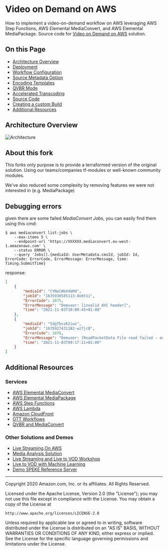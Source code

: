 # Video on Demand on AWS

How to implement a video-on-demand workflow on AWS leveraging AWS Step Functions, AWS Elemental MediaConvert, and AWS Elemental MediaPackage.
Source code for [Video on Demand on AWS](https://aws.amazon.com/solutions/video-on-demand-on-aws/) solution.

## On this Page
- [Architecture Overview](#architecture-overview)
- [Deployment](#deployment)
- [Workflow Configuration](#workflow-configuration)
- [Source Metadata Option](#source-metadata-option)
- [Encoding Templates](#encoding-templates)
- [QVBR Mode](#qvbr-mode)
- [Accelerated Transcoding](#accelerated-transcoding)
- [Source Code](#source-code)
- [Creating a custom Build](#creating-a-custom-build)
- [Additional Resources](#additional-resources)

## Architecture Overview
![Architecture](architecture.png)

## About this fork

This forks only purpose is to provide a terraformed version of the original solution. Using our
teams/companies tf-modules or well-known community modules.

We've also reduced some complexity by removing features we were not interested in (e.g. MediaPackage)

## Debugging errors

given there are some failed _MediaConvert Jobs_, you can easily find them using this cmd:

```shell
$ aws mediaconvert list-jobs \
    --max-items 5 \
    --endpoint-url 'https://XXXXXX.mediaconvert.eu-west-1.amazonaws.com' \
    --status ERROR \
    --query 'Jobs[].{mediaId: UserMetadata.cmsId, jobId: Id, ErrorCode: ErrorCode, ErrorMessage: ErrorMessage, time: Timing.SubmitTime}
```

response:

```json
[
    {
        "mediaId": "CYNeCWbX4bMd",
        "jobId": "1635930585113-8o6t1i",
        "ErrorCode": 1075,
        "ErrorMessage": "Demuxer: [invalid AVC header]",
        "time": "2021-11-03T10:09:45+01:00"
    },
    {
        "mediaId": "SdgTbssK2iwz",
        "jobId": "1635927431182-wz7jc0",
        "ErrorCode": 1076,
        "ErrorMessage": "Demuxer: [ReadPacketData File read failed - end of file hit at length [33630142]. Is file truncated?]",
        "time": "2021-11-03T09:17:11+01:00"
    }
]
```

## Additional Resources

### Services
- [AWS Elemental MediaConvert](https://aws.amazon.com/mediaconvert/)
- [AWS Elemental MediaPackage](https://aws.amazon.com/mediapackage/)
- [AWS Step Functions](https://aws.amazon.com/step-functions/)
- [AWS Lambda](https://aws.amazon.com/lambda/)
- [Amazon CloudFront](https://aws.amazon.com/cloudfront/)
- [OTT Workflows](https://www.elemental.com/applications/ott-workflows)
- [QVBR and MediaConvert](https://docs.aws.amazon.com/mediaconvert/latest/ug/cbr-vbr-qvbr.html)

### Other Solutions and Demos
- [Live Streaming On AWS](https://aws.amazon.com/solutions/live-streaming-on-aws/)
- [Media Analysis Solution](https://aws.amazon.com/solutions/media-analysis-solution/)
- [Live Streaming and Live to VOD Workshop](https://github.com/awslabs/speke-reference-server)
- [Live to VOD with Machine Learning](https://github.com/aws-samples/aws-elemental-instant-video-highlights)
- [Demo SPEKE Reference Server](https://github.com/awslabs/speke-reference-server)

***

Copyright 2020 Amazon.com, Inc. or its affiliates. All Rights Reserved.

Licensed under the Apache License, Version 2.0 (the "License");
you may not use this file except in compliance with the License.
You may obtain a copy of the License at

    http://www.apache.org/licenses/LICENSE-2.0

Unless required by applicable law or agreed to in writing, software
distributed under the License is distributed on an "AS IS" BASIS,
WITHOUT WARRANTIES OR CONDITIONS OF ANY KIND, either express or implied.
See the License for the specific language governing permissions and
limitations under the License.
